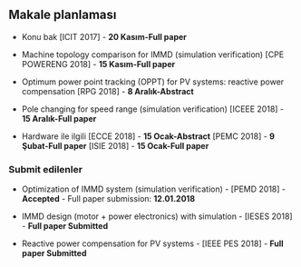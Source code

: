 ## Makale planlaması

* Konu bak
[ICIT 2017] - **20 Kasım-Full paper**

* Machine topology comparison for IMMD (simulation verification)
[CPE POWERENG 2018] - **15 Kasım-Full paper**

* Optimum power point tracking (OPPT) for PV systems: reactive power compensation
[RPG 2018] - **8 Aralık-Abstract**

* Pole changing for speed range (simulation verification)
[ICEEE 2018] - **15 Aralık-Full paper**

* Hardware ile ilgili
[ECCE 2018] - **15 Ocak-Abstract**
[PEMC 2018] - **9 Şubat-Full paper**
[ISIE 2018] - **15 Ocak-Full paper**

### Submit edilenler
* Optimization of IMMD system (simulation verification) - [PEMD 2018] - **Accepted** - Full paper submission: **12.01.2018**

* IMMD design (motor + power electronics) with simulation - [IESES 2018] - **Full paper Submitted**

* Reactive power compensation for PV systems - [IEEE PES 2018] - **Full paper Submitted**
